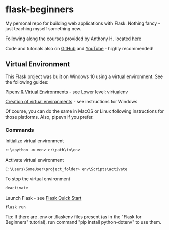 # flask-beginners

My personal repo for building web applications with Flask. Nothing fancy - just teaching myself something new.

Following along the courses provided by Anthony H. located [here](https://prettyprinted.com/) 

Code and tutorials also on [GitHub](https://github.com/PrettyPrinted) and [YouTube](https://www.youtube.com/c/prettyprintedtutorials) - highly recommended!

## Virtual Environment

This Flask project was built on Windows 10 using a virtual environment. See the following guides:

[Pipenv & Virtual Environments](https://docs.python-guide.org/dev/virtualenvs/) - see Lower level: virtualenv

[Creation of virtual environments](https://docs.python.org/3/library/venv.html) - see instructions for Windows

Of course, you can do the same in MacOS or Linux following instructions for those platforms.  Also, pipevn if you prefer.

### Commands

Initialize virtual environment
``` Python
c:\>python -m venv c:\path\to\env
```
Activate virtual environment
``` Python
C:\Users\SomeUser\project_folder> env\Scripts\activate
```

To stop the virtual environment
```Python
deactivate
```

Launch Flask - see [Flask Quick Start](https://flask.palletsprojects.com/en/1.1.x/quickstart/)
``` Python
flask run
```
Tip: If there are .env or .flaskenv files present (as in the "Flask for Beginners" tutorial), run command "pip install python-dotenv" to use them.

